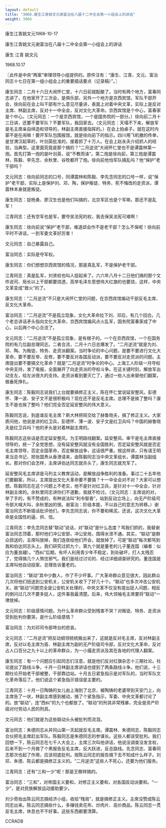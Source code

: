 ```yaml
---
layout: default
title: "3066.康生江青姚文元谢富治在八届十二中全会第一小组会上的讲话"
weight: 3066
---
```


康生江青姚文元1968-10-17

康生江青姚文元谢富治在八届十二中全会第一小组会上的讲话

康生 江青 姚文元

1968.10.17

〖此件是中央“两案”审理领导小组提供的。原件注有：“康生、江青、文元、富治同志十七日在第一组小组会上的重要插话要点（记录稿）”。〗

康生同志：二月十六日大闹怀仁堂，十六日前就酝酿了。当时有两个地方，富春同志讲了，在他家开了三次会，是俱乐部，另外一个地方是京西宾馆，军队干部开会，徐向前在会上叫干部有什么意见尽量讲，表面上对着中央文革，实际上是反对主席、林副主席，反对十一中全会，反对文化大革命。京西宾馆是个中心，富春家是个中心。（文元同志：一个是京西宾馆，一个是国务院的一部分。）徐向前二月十三日讲，还要不要军队？不要军队，我回家去。（文元同志：天塌不下来，解放军是毛主席亲自缔造和领导的，林副主席直接指挥的。）在会上拍桌子。就在这时内蒙不是在闹嘛！要开军队包围报馆，就是徐向前下的指示。四川用飞机撤的传单，是甘渭汉起草的，叶剑英批准的，接着抓了十万人。在会上赵永夫介绍抓人的经验，当典型。这里面究竟是那个搞的？“二月逆流”大闹怀仁堂也不是谭震林第一炮。首先打第一炮的是叶剑英，说“不教而诛”。第二炮是徐向前，第三炮是谭震林，陈毅、李先念、余秋里、谷牧都开了炮。徐向前他怕军队搞乱吗？他“保护”老干部吗？

文元同志：徐向前同志的口号，同谭震林和陈毅、李先念同志的口号一样，说“保护”老干部，实际上是保护刘、邓、陶，保护叛徒、特务、死不悔改的走资派，谭震林本身就是叛徒。

康生同志：捉杨勇、廖汉生也是他们叫搞的，北京军区也是个军嘛，那还不是乱军！

江青同志：还有空军也是军，要夺吴法宪的权，我去保吴法宪可难啊！

康生同志：徐向前说“保护”老干部，难道邱会作不是老干部？怎么不保呢！徐向前平时不讲话，一到军委文革好厉害！

文元同志：自己暴露自己。

富治同志：实际是夺军权。

康生同志：你们想想京西宾馆的情况，那是真乱军，不是保护老干部。

江青同志：真是乱军，刘贤权也叫人捉起来了。六六年八月十二日他们搞的那个文件说司、局长以上干部都要烧透，高举毛泽东思想伟大红旗的也要烧，这样，中央文革变成“救火”的了。

康生同志：“二月逆流”不只是大闹怀仁堂的问题，在京西宾馆煽动干部反毛主席、反文化大革命。

富治同志：“二月逆流”不是孤立现象，文化大革命拉下刘、邓后，有几个回合。几个老总讲话矛头指向文化大革命，京西宾馆煽风点火乱军，国务院富春家成了中心，以后两个中心合流了。

文元同志：“二月逆流”不是孤立现象，是有根子的。一个在京西宾馆，一个在国务院的有几位副总理同志。二者合流，二月十六日总爆发了。“二月逆流”就是为刘、邓、陶、为叛徒、特务、走资派翻案。当时争论的中心问题，是要不要进行文化大革命，要不要反帝、反修，要不要反对各国反动派，要不要反对走资派的问题。主席提出要不要搞文化革命？就是“二月逆流”时争论的中心。上海工人阶级一月夺权中央支持，发了电报，全面展开了向走资派的夺权斗争。在这关键时刻，解放军出动支左，给左派很大的支持。走资派看到要灭亡了，通过一些人出来替他们翻案，做垂死挣扎。

康生同志：陈毅同志说我们上台就要搞修正主义，陈在怀仁堂说延安整风，彭德怀、薄一波、安子文不是很积极吗？现在还不是反毛主席。总理不是挨了整吗？康生不是也挨了整吗？他们完全否定延安整风的伟大意义。

陈毅同志说，到底谁反毛主席？斯大林把班交给了赫鲁晓夫，搞了修正主义。大家质问他，他说是讲的红卫兵，彭德怀、薄一波、安子文是红卫兵吗？中国的赫鲁晓夫是红卫兵吗？他的矛头是对着林副主席的。

陈毅同志这些话是否定延安整风，为王明路线翻案。延安整风、审干是毛主席直接领导的，统一了全党思想，没有延安整风就没有全国胜利，否定延安整风就是否定毛主席领导，否定全国革命，否定解放战争，这话很严重。按这样讲，只有请王明来当总书记，把张国焘从香港请来，由陈毅同志当中央文革组长，谭震林当副组长。那对你们会怎样，主席讲伯达同志就杀头了，康生同志就充军了。

延安整风毛主席讲是马列主义教育运动，是解放战争胜利的准备。事过二十五年他们要翻案，所以，主席提出文化大革命要不要搞？十一中全会对不对？大家可以想想。陈毅同志在这个问题上不老实，他不是针对红卫兵，是针对十一中全会，针对林副主席的。余秋里同志讲你们不道歉，我就不检讨。（文元同志：主席说的对，举了手的，有不赞成的，有种说法叫“利令智昏”，站到反动立场上，向无产阶级司令部大喊大叫，余秋里凶的很。谢富治：阶级本能，不以自己的意志为转移。）谢富治同志不断插话批评他们，李先念同志说，你不要和稀泥。还说，这次文化大革命是全国性的逼、供、信。

江青同志：李先念同志替“联动”说话，对“联动”是什么态度？骂我们抓的，我替谢富治同志顶着，那时他们冲公安部，冲公安局，围得水泄不通。其实，“联动”是群众扭送的，主席叫放掉，我们连夜给他们开会，就放掉了。可是“联动”每次都骂到我和伯达同志头上。我们研究过抓九个，第九个就是董老的儿子董连国（编者：似应为董良翮）。“西纠”后期，有坏人利用青少年不稳定，到处破坏，打人太残忍了，觉得搞几个人煞住邪气。我们是经过讨论的、经过详细调查研究的。董连国是主席叫他自动投案，总理告诉董老的。

富治同志：“联动”其中少数人，作了不少坏事。广大革命群众意见很大，因此群众几次将他们扭送到公安机关，公安机关收下了好几十个。“联动”也多次冲击公安机关。故“联动”问题完全是公安机关处理的，中央文革不仅没有提出捉人问题，相反的倒问过几次不要多捉人，这件事我最清楚。后来，伟大领袖毛主席要将“联动”一律放掉。

文元同志：阶级感情问题。为什么革命群众受到残害不哭？对叛徒、特务、走资派受到批判你要哭，是什么阶级感情？

富治同志：为刘邓司令部垮台的悲哀。

文元同志：“二月逆流”把反动纲领统统搬出来了，这就是反对毛主席，反对林副主席，反对以毛主席为首、林副主席为副的无产阶级司令部，反对文化大革命，反对占人口百分之九十以上的革命群众，为一小撮走资派及其在各地的代理人翻案。

康生同志：有一个问题应引起同志们注意，就是他们反对红旗杂志十三期社论。社论提出了路线斗争，十月一日林副主席讲话也提到了两条路线斗争。他们说，十三期社论开始老干部被整，干部靠边站。十月五日紧急指示是对军队的，当时军队文化革命落后了。他们说这个紧急指示错误是主要的。

江青同志：十月一日陶铸的女儿由上海到了北京，被陶铸的老婆带到天安门上，向主席告了一状，林副主席感到被动，搞了个紧急指示，军委、中央文革都讨论了的。放“联动”，连“西纠”的九个也都放了。“联动”的刑具非常残暴，完全是资产阶级对付劳动人民的刑具。

文元同志：他们就是为这些联动头头被批判而流泪。

富治同志：朱德同志从井冈山第一天起就反毛主席。谭震林、朱德同志、陈毅同志合伙把毛主席赶出军队。陈毅同志是朱德同志的参谋长。这些人都该受批判。我们回想一下，陈云同志在七千人大会上，主席三次叫他讲话，他说没调查没发言权，后来不到一个月做了个黑报告反毛主席，反大跃进，反总路线。先念同志、富春同志那次也起了作用，应该彻底批判。按陈云同志的报告搞下去不知成什么样子。刘邓、朱德、陈云都是搞修正主义的。“二月逆流”这些人不死心，还要为他们服务。

江青同志：还有“三和一少”呢！那是王稼祥搞的。

富治同志：“三和”，对帝国主义要和，对修正主义要和，对各国反动派要和。“一少”，是对民族解放运动援助要少。

刘少奇抬出陈云同志搞经济小组，收拾“残局”，就是搞修正主义。主席没赞成陈云同志出来。陈云同志搞些什么，多赚钱卖花布、炒肉片、高价商品，陈云同志一贯反毛主席，休息也不干好事。这些东西都要清算。

CCRADB

